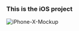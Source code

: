 ### This is the iOS project 

![iPhone-X-Mockup](https://user-images.githubusercontent.com/6947223/55500297-097d8100-5616-11e9-9f8c-91662c67948c.png)
